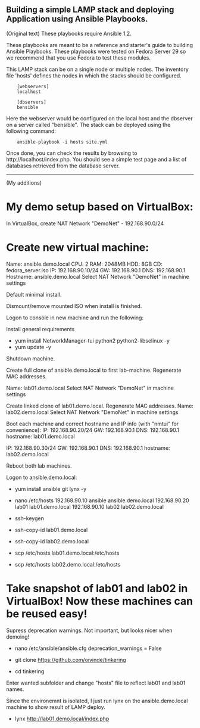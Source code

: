 Building a simple LAMP stack and deploying Application using Ansible Playbooks.
-------------------------------------------
(Original text)
These playbooks require Ansible 1.2.

These playbooks are meant to be a reference and starter's guide to building
Ansible Playbooks. These playbooks were tested on Fedora Server 29 so we recommend
that you use Fedora to test these modules.

This LAMP stack can be on a single node or multiple nodes. The inventory file
'hosts' defines the nodes in which the stacks should be configured.

        [webservers]
        localhost

        [dbservers]
        bensible

Here the webserver would be configured on the local host and the dbserver on a
server called "bensible". The stack can be deployed using the following
command:

        ansible-playbook -i hosts site.yml

Once done, you can check the results by browsing to http://localhost/index.php.
You should see a simple test page and a list of databases retrieved from the
database server.

-------
(My additions)
# My demo setup based on VirtualBox:

In VirtualBox, create NAT Network "DemoNet" - 192.168.90.0/24

# Create new virtual machine:
Name: ansible.demo.local
CPU: 2
RAM: 2048MB
HDD: 8GB
CD: fedora_server.iso
IP: 192.168.90.10/24
GW: 192.168.90.1
DNS: 192.168.90.1
Hostname: ansible.demo.local
Select NAT Network "DemoNet" in machine settings

Default minimal install.

Dismount/remove mounted ISO when install is finished.

Logon to console in new machine and run the following:

Install general requirements
- yum install NetworkManager-tui python2 python2-libselinux -y
- yum update -y

Shutdown machine.

Create full clone of ansible.demo.local to first lab-machine. Regenerate MAC addresses.

Name: lab01.demo.local
Select NAT Network "DemoNet" in machine settings

Create linked clone of lab01.demo.local. Regenerate MAC addresses.
Name: lab02.demo.local
Select NAT Network "DemoNet" in machine settings

Boot each machine and correct hostname and IP info (with "nmtui" for convenience):
IP: 192.168.90.20/24
GW: 192.168.90.1
DNS: 192.168.90.1
hostname: lab01.demo.local

IP: 192.168.90.30/24
GW: 192.168.90.1
DNS: 192.168.90.1
hostname: lab02.demo.local

Reboot both lab machines.

Logon to ansible.demo.local:

- yum install ansible git lynx -y
- nano /etc/hosts
        192.168.90.10 ansible ansible.demo.local
        192.168.90.20 lab01 lab01.demo.local
        192.168.90.10 lab02 lab02.demo.local

- ssh-keygen
- ssh-copy-id lab01.demo.local
- ssh-copy-id lab02.demo.local
- scp /etc/hosts lab01.demo.local:/etc/hosts
- scp /etc/hosts lab02.demo.local:/etc/hosts

# Take snapshot of lab01 and lab02 in VirtualBox! Now these machines can be reused easy!

Supress deprecation warnings. Not important, but looks nicer when demoing!
- nano /etc/ansible/ansible.cfg
        deprecation_warnings = False

- git clone https://github.com/oivinde/tinkering
- cd tinkering

Enter wanted subfolder and change "hosts" file to reflect lab01 and lab01 names.

Since the environemnt is isolated, I just run lynx on the ansible.demo.local machine to show result of LAMP deploy.

- lynx http://lab01.demo.local/index.php
